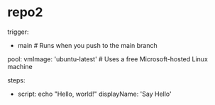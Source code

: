# repo2
trigger:
- main  # Runs when you push to the main branch

pool:
  vmImage: 'ubuntu-latest'  # Uses a free Microsoft-hosted Linux machine

steps:
- script: echo "Hello, world!"
  displayName: 'Say Hello'
